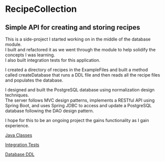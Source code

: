# RecipeCollection
## Simple API for creating and storing recipes

This is a side-project I started working on in the middle of the database module.  
I built and refactored it as we went through the module to help solidify the concepts I was learning.  
I also built integration tests for this application. 

I created a directory of recipes in the ExampleFiles and built a method called createDatabase that runs a DDL file and then reads all the recipe files and populates the database.  


I designed and built the PostgreSQL database using normalization design techniques.  
The server follows MVC design patterns, implements a RESTful API using Spring Boot, and uses Spring JDBC to access and update a PostgreSQL database following the DAO design pattern.  

I hope for this to be an ongoing project the gains functionality as I gain experience.  

[Java Classes](recipe-collection-api/src/main/java/com/techelevator/Recipe_Collection/)

[Integration Tests](recipe-collection-api/src/test/java/com/techelevator/Recipe_Collection/dao/)

[Database DDL](recipe-collection-api/src/test/resources/test-data.sql)
